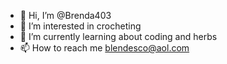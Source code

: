 - 👋 Hi, I’m @Brenda403
- 👀 I’m interested in crocheting
- 🌱 I’m currently learning about coding and herbs
- 📫 How to reach me blendesco@aol.com

<!---
Brenda403/Brenda403 is a ✨ special ✨ repository because its `README.md` (this file) appears on your GitHub profile.
You can click the Preview link to take a look at your changes.
--->
